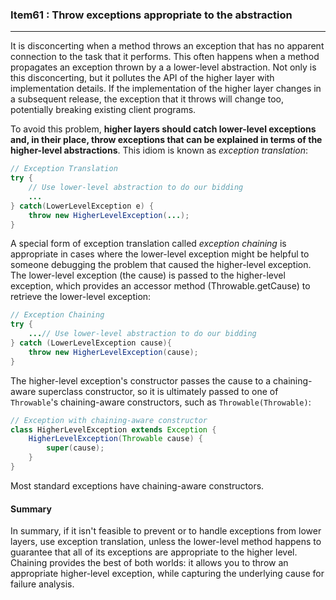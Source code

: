 ### Item61 : Throw exceptions appropriate to the abstraction

----------

It is disconcerting when a method throws an exception that has no apparent connection to the task that it performs. This often happens when a method propagates an exception thrown by a a lower-level abstraction. Not only is this disconcerting, but it pollutes the API of the higher layer with implementation details. If the implementation of the higher layer changes in a subsequent release, the exception that it throws will change too, potentially breaking existing client programs.

To avoid this problem, **higher layers should catch lower-level exceptions and, in their place, throw exceptions that can be explained in terms of the higher-level abstractions**. This idiom is known as *exception translation*:

```java
// Exception Translation
try {
	// Use lower-level abstraction to do our bidding
	...
} catch(LowerLevelException e) {
	throw new HigherLevelException(...);
}
```

A special form of exception translation called *exception chaining* is appropriate in cases where the lower-level exception might be helpful to someone debugging the problem that caused the higher-level exception. The lower-level exception (the cause) is passed to the higher-level exception, which provides an accessor method (Throwable.getCause) to retrieve the lower-level exception:

```java
// Exception Chaining
try {
	...// Use lower-level abstraction to do our bidding
} catch (LowerLevelException cause){
	throw new HigherLevelException(cause);
}
```

The higher-level exception's constructor passes the cause to a chaining-aware superclass constructor, so it is ultimately passed to one of `Throwable`'s chaining-aware constructors, such as `Throwable(Throwable)`:

```java
// Exception with chaining-aware constructor
class HigherLevelException extends Exception {
	HigherLevelException(Throwable cause) {
		super(cause);
	}
}
```

Most standard exceptions have chaining-aware constructors.

#### Summary

In summary, if it isn't feasible to prevent or to handle exceptions from lower layers, use exception translation, unless the lower-level method happens to guarantee that all of its exceptions are appropriate to the higher level. Chaining provides the best of both worlds: it allows you to throw an appropriate higher-level exception, while capturing the underlying cause for failure analysis.